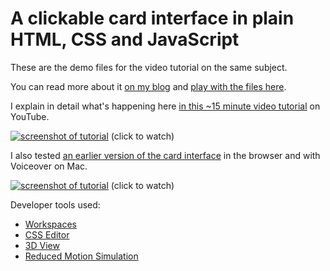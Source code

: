 # A clickable card interface in plain HTML, CSS and JavaScript

These are the demo files for the video tutorial on the same subject.

You can read more about it [on my blog](https://christianheilmann.com/2020/11/26/back-to-basics-creating-a-clickable-card-interface-in-plain-html-css-and-javascript) and [play with the files here](https://codepo8.github.io/full-card-click/index.html).

I explain in detail what's happening here [in this ~15 minute video tutorial](https://www.youtube.com/embed/T-71Yaz7B1I) on YouTube.

[![screenshot of tutorial](https://i.ytimg.com/vi_webp/T-71Yaz7B1I/maxresdefault.webp)](https://www.youtube.com/watch?v=T-71Yaz7B1I)
(click to watch)

I also tested [an earlier version of the card interface](https://www.youtube.com/embed/T-71Yaz7B1I) in the browser and with Voiceover on Mac.

[![screenshot of tutorial](https://i.ytimg.com/vi_webp/icuGLLPrJQs/maxresdefault.webp)](https://www.youtube.com/watch?v=T-icuGLLPrJQs)
(click to watch)


Developer tools used:

* [Workspaces](https://docs.microsoft.com/en-us/microsoft-edge/devtools-guide-chromium/workspaces/)
* [CSS Editor](https://docs.microsoft.com/en-us/microsoft-edge/devtools-guide-chromium/css/)
* [3D View](https://docs.microsoft.com/en-us/microsoft-edge/devtools-guide-chromium/3d-view/)
* [Reduced Motion Simulation](https://docs.microsoft.com/en-us/microsoft-edge/devtools-guide-chromium/accessibility/reduced-motion-simulation)
